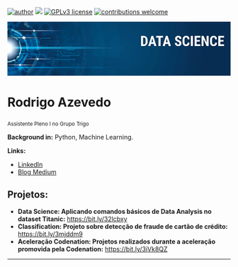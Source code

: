 [![author](https://img.shields.io/badge/author-razevedo1994-red.svg)](https://www.linkedin.com/in/azevedo94/) [![](https://img.shields.io/badge/python-3.7+-blue.svg)](https://www.python.org/downloads/release/python-365/) [![GPLv3 license](https://img.shields.io/badge/License-GPLv3-blue.svg)](http://perso.crans.org/besson/LICENSE.html) [![contributions welcome](https://img.shields.io/badge/contributions-welcome-brightgreen.svg?style=flat)](https://github.com/carlosfab/data_science/issues)

<p align="center">
  <img src="banner.png" >
</p>

# Rodrigo Azevedo
<sub>Assistente Pleno I no Grupo Trigo</sub>



**Background in:** Python, Machine Learning.



**Links:**
* [LinkedIn](https://www.linkedin.com/in/azevedo94/)
* [Blog Medium](https://bit.ly/33QJREb)



## Projetos:

* **Data Science: Aplicando comandos básicos de Data Analysis no dataset Titanic:** https://bit.ly/32lcbxy
* **Classification: Projeto sobre detecção de fraude de cartão de crédito:** https://bit.ly/3mjddm9
* **Aceleração Codenation: Projetos realizados durante a aceleração promovida pela Codenation:** https://bit.ly/3iVk8QZ



---




